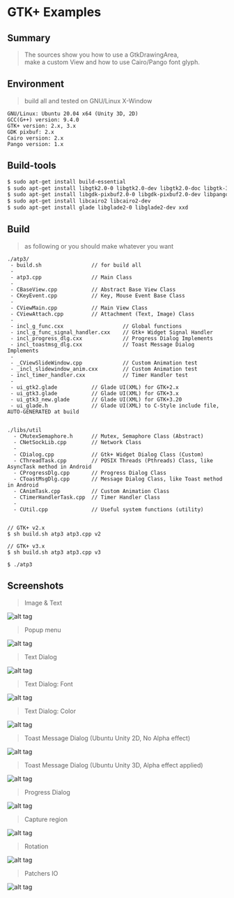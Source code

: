 GTK+ Examples
===============


Summary
----------
> The sources show you how to use a GtkDrawingArea,<br>
> make a custom View and how to use Cairo/Pango font glyph.


Environment
----------
> build all and tested on GNU/Linux X-Window

    GNU/Linux: Ubuntu 20.04 x64 (Unity 3D, 2D)
    GCC(G++) version: 9.4.0
    GTK+ version: 2.x, 3.x
    GDK pixbuf: 2.x
    Cairo version: 2.x
    Pango version: 1.x


Build-tools
----------
```sh
$ sudo apt-get install build-essential
$ sudo apt-get install libgtk2.0-0 libgtk2.0-dev libgtk2.0-doc libgtk-3-0 libgtk-3-dev libgtk-3-doc
$ sudo apt-get install libgdk-pixbuf2.0-0 libgdk-pixbuf2.0-dev libpango-1.0-0 libpango1.0-dev libpangocairo-1.0-0
$ sudo apt-get install libcairo2 libcairo2-dev
$ sudo apt-get install glade libglade2-0 libglade2-dev xxd
```


Build
----------
> as following or you should make whatever you want

    ./atp3/
     - build.sh                // for build all
	 -
     - atp3.cpp                // Main Class
	 -
	 - CBaseView.cpp           // Abstract Base View Class
	 - CKeyEvent.cpp           // Key, Mouse Event Base Class
	 -
	 - CViewMain.cpp           // Main View Class
	 - CViewAttach.cpp         // Attachment (Text, Image) Class
	 -
	 - incl_g_func.cxx                   // Global functions
	 - incl_g_func_signal_handler.cxx    // Gtk+ Widget Signal Handler
	 - incl_progress_dlg.cxx             // Progress Dialog Implements
	 - incl_toastmsg_dlg.cxx             // Toast Message Dialog Implements
     -
     - _CViewSlideWindow.cpp             // Custom Animation test
     - _incl_slidewindow_anim.cxx        // Custom Animation test
     - incl_timer_handler.cxx            // Timer Handler test
	 -
	 - ui_gtk2.glade           // Glade UI(XML) for GTK+2.x
	 - ui_gtk3.glade           // Glade UI(XML) for GTK+3.x
	 - ui_gtk3_new.glade       // Glade UI(XML) for GTK+3.20
	 - ui_glade.h              // Glade UI(XML) to C-Style include file, AUTO-GENERATED at build


	./libs/util
	  - CMutexSemaphore.h      // Mutex, Semaphore Class (Abstract)
	  - CNetSockLib.cpp        // Network Class
	  -
	  - CDialog.cpp            // Gtk+ Widget Dialog Class (Custom)
	  - CThreadTask.cpp        // POSIX Threads (Pthreads) Class, like AsyncTask method in Android
	  - CProgressDlg.cpp       // Progress Dialog Class
	  - CToastMsgDlg.cpp       // Message Dialog Class, like Toast method in Android
      - CAnimTask.cpp          // Custom Animation Class
      - CTimerHandlerTask.cpp  // Timer Handler Class
	  -
	  - CUtil.cpp              // Useful system functions (utility)


    // GTK+ v2.x
    $ sh build.sh atp3 atp3.cpp v2

    // GTK+ v3.x
    $ sh build.sh atp3 atp3.cpp v3

    $ ./atp3


Screenshots
----------

> Image & Text

![alt tag](https://github.com/godmode2k/gtk_examples/raw/master/screenshots/screenshot_01.png)

> Popup menu

![alt tag](https://github.com/godmode2k/gtk_examples/raw/master/screenshots/screenshot_02.png)

> Text Dialog

![alt tag](https://github.com/godmode2k/gtk_examples/raw/master/screenshots/screenshot_03.png)

> Text Dialog: Font

![alt tag](https://github.com/godmode2k/gtk_examples/raw/master/screenshots/screenshot_04.png)

> Text Dialog: Color

![alt tag](https://github.com/godmode2k/gtk_examples/raw/master/screenshots/screenshot_05.png)

> Toast Message Dialog (Ubuntu Unity 2D, No Alpha effect)

![alt tag](https://github.com/godmode2k/gtk_examples/raw/master/screenshots/screenshot_06.png)

> Toast Message Dialog (Ubuntu Unity 3D, Alpha effect applied)

![alt tag](https://github.com/godmode2k/gtk_examples/raw/master/screenshots/screenshot_07.png)

> Progress Dialog

![alt tag](https://github.com/godmode2k/gtk_examples/raw/master/screenshots/screenshot_08.png)

> Capture region

![alt tag](https://github.com/godmode2k/gtk_examples/raw/master/screenshots/screenshot_09.png)

> Rotation

![alt tag](https://github.com/godmode2k/gtk_examples/raw/master/screenshots/screenshot_10.png)

> Patchers IO

![alt tag](https://github.com/godmode2k/gtk_examples/raw/master/screenshots/screenshot_11.png)


